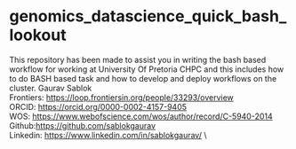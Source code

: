 # genomics_datascience_quick_bash_lookout
This repository has been made to assist you in writing the bash based workflow for working at University Of Pretoria CHPC and this includes how to do BASH based task and how to develop and deploy workflows on the cluster. 
Gaurav Sablok \
Frontiers: https://loop.frontiersin.org/people/33293/overview \
ORCID: https://orcid.org/0000-0002-4157-9405 \
WOS: https://www.webofscience.com/wos/author/record/C-5940-2014 \
Github:https://github.com/sablokgaurav \
Linkedin: https://www.linkedin.com/in/sablokgaurav/ \

